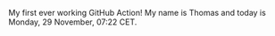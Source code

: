 My first ever working GitHub Action!
My name is Thomas and today is Monday, 29 November, 07:22 CET. 
